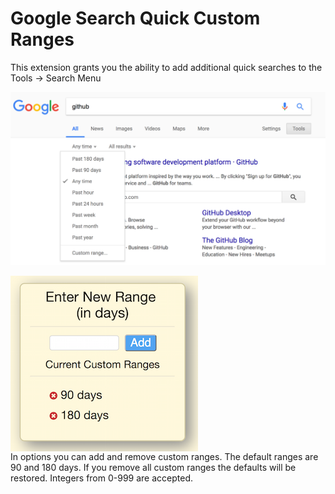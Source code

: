 # Google Search Quick Custom Ranges

This extension grants you the ability to add additional quick searches to the Tools -> Search Menu

![Example Image](/screenshots/example.png)

<img alt="Options Image" align="left" src="screenshots/options.png" style="width:300px; margin-right:10px">
<div style="display:inline-block">
In options you can add and remove custom ranges. The default ranges are 90 and 180 days. If you remove all custom ranges the defaults will be restored. Integers from 0-999 are accepted.
</div>
